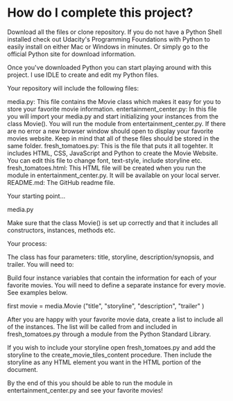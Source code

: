 How do I complete this project?
===============

Download all the files or clone repository.
If you do not have a Python Shell installed check out Udacity's Programming Foundations with Python to easily install
on either Mac or Windows in minutes. Or simply go to the official Python site for download information.

Once you've downloaded Python you can start playing around with this project. 
I use IDLE to create and edit my Python files.

Your repository will include the following files:

media.py: This file contains the Movie class which makes it easy for you to store your favorite movie information.
entertainment_center.py: In this file you will import your media.py and start initializing your instances from the
class Movie(). You will run the module from entertainment_center.py. If there are no error a new browser window should open
to display your favorite movies website. Keep in mind that all of these files should be stored in the same folder.
fresh_tomatoes.py: This is the file that puts it all togehter. It includes HTML, CSS, JavaScript and Python to create
the Movie Website. You can edit this file to change font, text-style, include storyline etc.
fresh_tomatoes.html: This HTML file will be created when you run the module in entertainment_center.py. It will
be available on your local server.
README.md: The GitHub readme file.

Your starting point...

media.py

Make sure that the class Movie() is set up correctly and that it includes all constructors, instances, methods etc.

Your process:

The class has four parameters: title, storyline, description/synopsis, and trailer. You will need to:

Build four instance variables that contain the information for each of your favorite movies. You will need to
define a separate instance for every movie. See examples below.

first movie = media.Movie ("title",
                           "storyline",
                           "description",
                           "trailer"
                           )

After you are happy with your favorite movie data, create a list to include all of the instances.
The list will be called from and included in fresh_tomatoes.py through a module from the Python Standard Library.

If you wish to include your storyline open fresh_tomatoes.py and add the storyline to the create_movie_tiles_content procedure.
Then include the storyline as any HTML element you want in the HTML portion of the document.

By the end of this you should be able to run the module in entertainment_center.py and see your favorite movies!
